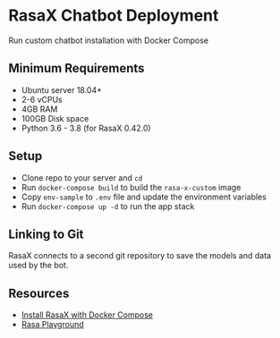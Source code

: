 # RasaX Chatbot Deployment

Run custom chatbot installation with Docker Compose

## Minimum Requirements

- Ubuntu server 18.04+
- 2-6 vCPUs
- 4GB RAM
- 100GB Disk space
- Python 3.6 - 3.8 (for RasaX 0.42.0)

## Setup

- Clone repo to your server and `cd`
- Run `docker-compose build` to build the `rasa-x-custom` image
- Copy `env-sample` to `.env` file and update the environment variables
- Run `docker-compose up -d` to run the app stack

## Linking to Git

RasaX connects to a second git repository to save the models and data used by the bot.

## Resources

- [Install RasaX with Docker Compose](https://rasa.com/docs/rasa-x/installation-and-setup/install/docker-compose)
- [Rasa Playground](https://rasa.com/docs/rasa/playground)
